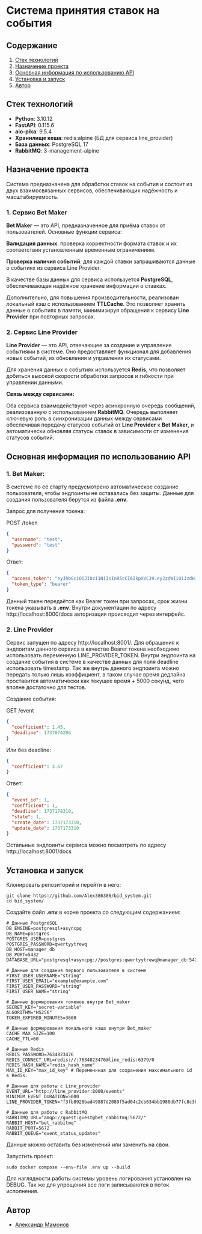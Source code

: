 # Система принятия ставок на события

## Содержание

1. [Стек технологий](#стек-технологий)
2. [Назначение проекта](#назначение-проекта)
3. [Основная информация по использованию API](#основная-информация-по-использованию-api)
4. [Установка и запуск](#установка-и-запуск)
5. [Автор](#автор)

## Стек технологий

- **Python**: 3.10.12
- **FastAPI**: 0.115.6
- **aio-pika**: 9.5.4
- **Хранилище кеша**: redis:alpine (БД для сервиса line_provider)
- **База данных**: PostgreSQL 17
- **RabbitMQ**: 3-management-alpine

## Назначение проекта

Система предназначена для обработки ставок на события и состоит из двух взаимосвязанных сервисов,
обеспечивающих надёжность и масштабируемость.

### 1. Сервис Bet Maker

**Bet Maker** — это API, предназначенное для приёма ставок от пользователей. Основные функции сервиса:

**Валидация данных**: проверка корректности формата ставок и их соответствия установленным временным ограничениям.

**Проверка наличия событий**: для каждой ставки запрашиваются данные о событиях из сервиса Line Provider.

В качестве базы данных для сервиса используется **PostgreSQL**, обеспечивающая надёжное хранение информации о ставках.

Дополнительно, для повышения производительности, реализован локальный кэш с использованием **TTLCache**.
Это позволяет хранить данные о событиях в памяти, минимизируя обращения к сервису **Line Provider** при повторных запросах.

### 2. Сервис Line Provider

**Line Provider** — это API, отвечающее за создание и управление событиями в системе.
Оно предоставляет функционал для добавления новых событий, их обновления и управления их статусами.

Для хранения данных о событиях используется **Redis**,
что позволяет добиться высокой скорости обработки запросов и гибкости при управлении данными.

**Связь между сервисами:**

Оба сервиса взаимодействуют через асинхронную очередь сообщений, реализованную с использованием **RabbitMQ**.
Очередь выполняет ключевую роль в синхронизации данных между сервисами обеспечивая передачу статусов событий 
от **Line Provider** к **Bet Maker**, и автоматически обновляя статусы ставок в зависимости от изменения статусов событий.

## Основная информация по использованию API

### 1. Bet Maker:

В системе по её старту предусмотрено автоматическое создание пользователя, чтобы эндпоинты не оставались без защиты.
Данные для создания пользователя берутся из файла **.env**.

Запрос для получения токена:

POST /token

```json
{
  "username": "test",
  "password": "test"
}
```

Ответ:

```json
{
  "access_token": "eyJhbGciOiJIUzI1NiIsInR5cCI6IkpXVCJ9.eyJzdWIiOiJzdHJpbmciLCJleHAiOjE3MzczODg2NTR9.sQBSGucvZ_78iBywngrRsLDbOw_1uQC_UpFhVVCOhnw",
  "token_type": "bearer"
}
```

Данный токен передаётся как Bearer токен при запросах, срок жизни токена указывать в **.env**.
Внутри документации по адресу http://localhost:8000/docs авторизация происходит через интерфейс.

### 2. Line Provider

Сервис запущен по адресу http://localhost:8001/. 
Для обращения к эндпоитам данного сервиса в качестве Bearer токена необходимо использовать переменную
LINE_PROVIDER_TOKEN.
Внутри эндпоинта на создание события в системе в качестве данных для поля deadline использовать timestamp. Так же
внутрь данного эндпоинта можно передать только лишь коэффициент, в таком случае время дедлайна проставится автоматически
как
текущее время + 5000 секунд, чего вполне достаточно для тестов.

Создание события:

GET /event

```json
{
  "coefficient": 1.45,
  "deadline": 1737074286
}
```

Или без deadline:

```json
{
  "coefficient": 3.67
}
```

Ответ:

```json
{
  "event_id": 1,
  "coefficient": 1,
  "deadline": 1737178310,
  "state": 1,
  "create_date": 1737173310,
  "update_date": 1737173310
}
```

Остальные эндпоинты сервиса можно посмотреть по адресу http://localhost:8001/docs

## Установка и запуск

Клонировать репозиторий и перейти в него:

```
git clone https://github.com/Alex386386/bid_system.git
cd bid_system/
```

Создайте файл **.env** в корне проекта со следующим содержанием:

```
# Данные PostgreSQL
DB_ENGINE=postgresql+asyncpg
DB_NAME=postgres
POSTGRES_USER=postgres
POSTGRES_PASSWORD=qwertyytrewq
DB_HOST=manager_db
DB_PORT=5432
DATABASE_URL="postgresql+asyncpg://postgres:qwertyytrewq@manager_db:5432/postgres"

# Данные для создания первого пользователя в системе
FIRST_USER_USERNAME="string"
FIRST_USER_EMAIL="example@example.com"
FIRST_USER_PASSWORD="string"
FIRST_USER_NAME="string"

# Данные формирования токенов внутри Bet_maker
SECRET_KEY="secret-variable"
ALGORITHM="HS256"
TOKEN_EXPIRED_MINUTES=3600

# Данные формирования локального кэша внутри Bet_maker
CACHE_MAX_SIZE=100
CACHE_TTL=60

# Данные Redis
REDIS_PASSWORD=7634823476
REDIS_CONNECT_URL=redis://:7634823476@line_redis:6379/0
REDIS_HASH_NAME="redis_hash_name"
MAX_ID_KEY="max_id_key" # Переменнная для сохранения максимального id в Redis.

# Данные для работы с Line_provider
EVENT_URL="http://line_provider:8000/events"
MINIMUM_EVENT_DURATION=5000
LINE_PROVIDER_TOKEN="f3fb8928bad49887d2089f5ad04c2cb634bb1980db77fc8c3b111edad34f4eb7"

# Данные для работы с RabbitMQ
RABBITMQ_URL="amqp://guest:guest@bet_rabbitmq:5672/"
RABBIT_HOST="bet_rabbitmq"
RABBIT_PORT=5672
RABBIT_QUEUE="event_status_updates"
```

Данные можно оставить без изменений или заменить на свои.

Запустить проект:

```
sudo docker compose --env-file .env up --build
```

Для наглядности работы системы уровень логирования установлен на DEBUG.
Так же для упрощения все логи записываются в поток исполнения.

## Автор

- [Александр Мамонов](https://github.com/Alex386386) 
